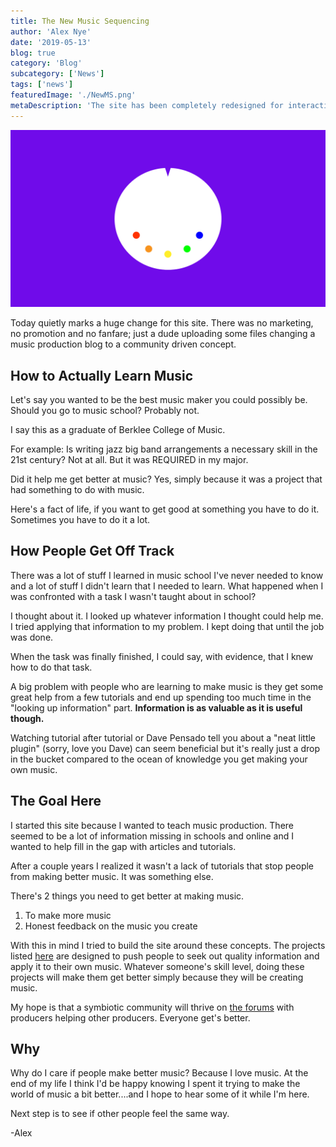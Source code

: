 ```yaml
---
title: The New Music Sequencing
author: 'Alex Nye'
date: '2019-05-13'
blog: true
category: 'Blog'
subcategory: ['News']
tags: ['news']
featuredImage: './NewMS.png'
metaDescription: 'The site has been completely redesigned for interaction and project feedback.'
---
```

<img src="./NewMS.png">

Today quietly marks a huge change for this site. There was no marketing, no promotion and no fanfare; just a dude uploading some files changing a music production blog to a community driven concept.

## How to Actually Learn Music

Let's say you wanted to be the best music maker you could possibly be. Should you go to music school? Probably not.

I say this as a graduate of Berklee College of Music.

For example: Is writing jazz big band arrangements a necessary skill in the 21st century? Not at all. But it was REQUIRED in my major.

Did it help me get better at music? Yes, simply because it was a project that had something to do with music.


Here's a fact of life, if you want to get good at something you have to do it. Sometimes you have to do it a lot. 

## How People Get Off Track

There was a lot of stuff I learned in music school I've never needed to know and a lot of stuff I didn't learn that I needed to learn. What happened when I was confronted with a task I wasn't taught about in school? 

I thought about it. I looked up whatever information I thought could help me. I tried applying that information to my problem. I kept doing that until the job was done.

When the task was finally finished, I could say, with evidence, that I knew how to do that task. 

A big problem with people who are learning to make music is they get some great help from a few tutorials and end up spending too much time in the "looking up information" part. **Information is as valuable as it is useful though.** 

Watching tutorial after tutorial or Dave Pensado tell you about a "neat little plugin" (sorry, love you Dave) can seem beneficial but it's really just a drop in the bucket compared to the ocean of knowledge you get making your own music. 

## The Goal Here

I started this site because I wanted to teach music production. There seemed to be a lot of information missing in schools and online and I wanted to help fill in the gap with articles and tutorials.

After a couple years I realized it wasn't a lack of tutorials that stop people from making better music. It was something else.

There's 2 things you need to get better at making music.
1. To make more music 
2. Honest feedback on the music you create

With this in mind I tried to build the site around these concepts. The projects listed [here](/projects) are designed to push people to seek out quality information and apply it to their own music. Whatever someone's skill level, doing these projects will make them get better simply because they will be creating music.

My hope is that a symbiotic community will thrive on <a href="http://forum.musicsequencing.com" target="_blank">the forums</a> with producers helping other producers. Everyone get's better.



## Why

Why do I care if people make better music? Because I love music. At the end of my life I think I'd be happy knowing I spent it trying to make the world of music a bit better....and I hope to hear some of it while I'm here.

Next step is to see if other people feel the same way.

-Alex









<!-- The whole reason this thing started was my frustration with my schoolin'. I went to Berklee College of Music. A great school, maybe one of the best.. -->

<!-- Berklee College of Music is suppose to be the eminent school of modern music and I think it is, yet there was an ocean of necessary knowledge I never came close to sailing there. -->


<!-- Berklee is a great music school. If you want to by a baddass musician, producer or engineer you can go to Berklee, work your ass off, study with amazing people and do it. But you don't have to go to Berklee to do it either, most baddass music makers don't. -->


<!-- 

The reason the site was started

Search for truth

the way humans learn 



 -->




